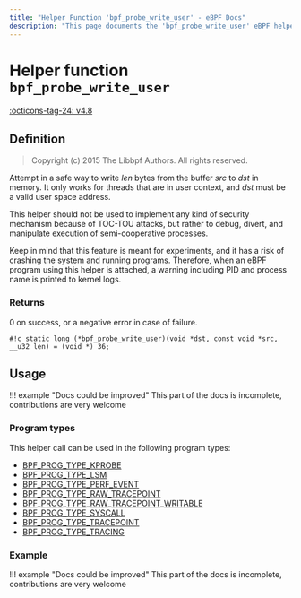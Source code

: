 ```yaml
---
title: "Helper Function 'bpf_probe_write_user' - eBPF Docs"
description: "This page documents the 'bpf_probe_write_user' eBPF helper function, including its defintion, usage, program types that can use it, and examples."
---
```

# Helper function `bpf_probe_write_user`

<!-- [FEATURE_TAG](bpf_probe_write_user) -->
[:octicons-tag-24: v4.8](https://github.com/torvalds/linux/commit/96ae52279594470622ff0585621a13e96b700600)
<!-- [/FEATURE_TAG] -->

## Definition

> Copyright (c) 2015 The Libbpf Authors. All rights reserved.


<!-- [HELPER_FUNC_DEF] -->
Attempt in a safe way to write _len_ bytes from the buffer _src_ to _dst_ in memory. It only works for threads that are in user context, and _dst_ must be a valid user space address.

This helper should not be used to implement any kind of security mechanism because of TOC-TOU attacks, but rather to debug, divert, and manipulate execution of semi-cooperative processes.

Keep in mind that this feature is meant for experiments, and it has a risk of crashing the system and running programs. Therefore, when an eBPF program using this helper is attached, a warning including PID and process name is printed to kernel logs.

### Returns

0 on success, or a negative error in case of failure.

`#!c static long (*bpf_probe_write_user)(void *dst, const void *src, __u32 len) = (void *) 36;`
<!-- [/HELPER_FUNC_DEF] -->

## Usage

!!! example "Docs could be improved"
    This part of the docs is incomplete, contributions are very welcome

### Program types

This helper call can be used in the following program types:

<!-- DO NOT EDIT MANUALLY -->
<!-- [HELPER_FUNC_PROG_REF] -->
 * [BPF_PROG_TYPE_KPROBE](../program-type/BPF_PROG_TYPE_KPROBE.md)
 * [BPF_PROG_TYPE_LSM](../program-type/BPF_PROG_TYPE_LSM.md)
 * [BPF_PROG_TYPE_PERF_EVENT](../program-type/BPF_PROG_TYPE_PERF_EVENT.md)
 * [BPF_PROG_TYPE_RAW_TRACEPOINT](../program-type/BPF_PROG_TYPE_RAW_TRACEPOINT.md)
 * [BPF_PROG_TYPE_RAW_TRACEPOINT_WRITABLE](../program-type/BPF_PROG_TYPE_RAW_TRACEPOINT_WRITABLE.md)
 * [BPF_PROG_TYPE_SYSCALL](../program-type/BPF_PROG_TYPE_SYSCALL.md)
 * [BPF_PROG_TYPE_TRACEPOINT](../program-type/BPF_PROG_TYPE_TRACEPOINT.md)
 * [BPF_PROG_TYPE_TRACING](../program-type/BPF_PROG_TYPE_TRACING.md)
<!-- [/HELPER_FUNC_PROG_REF] -->

### Example

!!! example "Docs could be improved"
    This part of the docs is incomplete, contributions are very welcome
